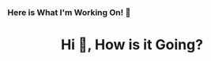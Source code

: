 ### Here is What I'm Working On! 👋
<h1 align="center">Hi 👋, How is it Going? </h1>
<!--
**mhtaldmr/mhtaldmr** is a ✨ _special_ ✨ repository because its `README.md` (this file) appears on your GitHub profile.

Here are some ideas to get you started:

-->
<p>
- 🔭 I’m currently working on ... Tutorials
- 🌱 I’m currently learning ... .Net Core
- 👯 I’m looking to collaborate on ... Vue.js
- 🤔 I’m looking for help with ... Data Structures
- 💬 Ask me about ... Anything
- 📫 How to reach me: ... [LinkedIn](https://www.linkedin.com/in/mhtaldmr/)
- 😄 Pronouns: ... He/Him
- ⚡ Fun fact: ... I'm Mickey Mouse. They don't know who's inside the suit.
</p>

<!--
<img align="center" src="https://github-readme-stats.vercel.app/api/top-langs/?username=mhtaldmr&layout=compact&theme=tokyonight">

<img align="center" src="https://github-readme-stats.vercel.app/api?username=mhtaldmr&count_private=true_icons=true&theme=tokyonight">
-->

